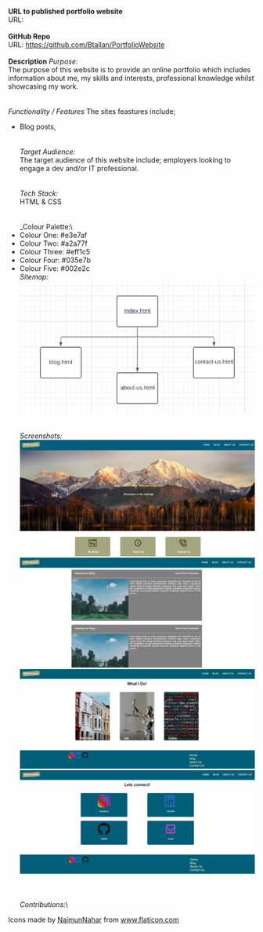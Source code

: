 **URL to published portfolio website**\
URL:
\
\
**GitHub Repo**\
URL: https://github.com/Btallan/PortfolioWebsite
\
\
**Description**
_Purpose:_\
The purpose of this website is to provide an online portfolio which includes information about me, my skills and interests, professional knowledge whilst showcasing my work.
\
\
\
_Functionality / Features_
The sites feastures include;
- Blog posts,
\
\
\
_Target Audience:_\
The target audience of this website include; employers looking to engage a dev and/or IT professional.
\
\
\
_Tech Stack:_\
HTML & CSS
\
\
\
_Colour Palette:\
- Colour One: #e3e7af
- Colour Two: #a2a77f
- Colour Three: #eff1c5
- Colour Four: #035e7b
- Colour Five: #002e2c
\
_Sitemap:_\
![Sitemap](/img/Screenshots/PortfolioWebsite-Sitemap.PNG)
\
\
\
_Screenshots:_\
![Index Screenshot](/img/Screenshots/index.PNG)
![Index Screenshot](/img/Screenshots/blog.PNG)
![Index Screenshot](/img/Screenshots/about-us.PNG)
![Index Screenshot](/img/Screenshots/contact-us.PNG)
\
\
\
\
_Contributions:_\
<div>Icons made by <a href="https://www.flaticon.com/authors/najmunnahar" title="NajmunNahar">NajmunNahar</a> from <a href="https://www.flaticon.com/" title="Flaticon">www.flaticon.com</a></div>







